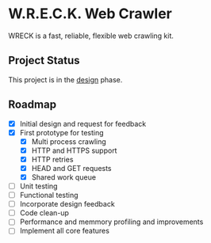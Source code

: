 # W.R.E.C.K. Web Crawler

WRECK is a fast, reliable, flexible web crawling kit.

## Project Status

This project is in the [design](./DESIGN.md) phase.

## Roadmap

- [x] Initial design and request for feedback
- [x] First prototype for testing
  - [x] Multi process crawling
  - [x] HTTP and HTTPS support
  - [x] HTTP retries
  - [x] HEAD and GET requests
  - [x] Shared work queue
- [ ] Unit testing
- [ ] Functional testing
- [ ] Incorporate design feedback
- [ ] Code clean-up
- [ ] Performance and memmory profiling and improvements
- [ ] Implement all core features